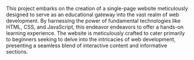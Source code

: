 This project embarks on the creation of a single-page website meticulously designed to serve as an 
educational gateway into the vast realm of web development. By harnessing the power of fundamental 
technologies like HTML, CSS, and JavaScript, this endeavor endeavors to offer a hands-on learning 
experience. The website is meticulously crafted to cater primarily to beginners seeking to delve into the 
intricacies of web development, presenting a seamless blend of interactive content and informative 
sections.
